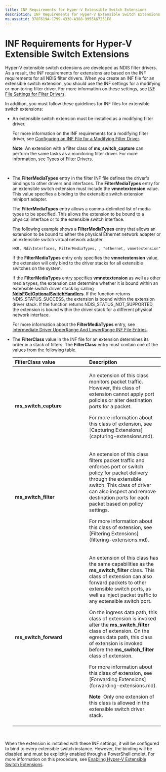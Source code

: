 ```yaml
---
title: INF Requirements for Hyper-V Extensible Switch Extensions
description: INF Requirements for Hyper-V Extensible Switch Extensions
ms.assetid: 378F619A-C799-4330-A388-9955A67251F8
---
```


# INF Requirements for Hyper-V Extensible Switch Extensions


Hyper-V extensible switch extensions are developed as NDIS filter drivers. As a result, the INF requirements for extensions are based on the INF requirements for all NDIS filter drivers. When you create an INF file for an extensible switch extension, you should use the INF settings for a modifying or monitoring filter driver. For more information on these settings, see [INF File Settings for Filter Drivers](inf-file-settings-for-filter-drivers.md).

In addition, you must follow these guidelines for INF files for extensible switch extensions:

-   An extensible switch extension must be installed as a modifying filter driver.

    For more information on the INF requirements for a modifying filter driver, see [Configuring an INF File for a Modifying Filter Driver](configuring-an-inf-file-for-a-modifying-filter-driver.md).

    **Note**  An extension with a filter class of **ms\_switch\_capture** can perform the same tasks as a monitoring filter driver. For more information, see [Types of Filter Drivers](types-of-filter-drivers.md).

     

-   The **FilterMediaTypes** entry in the filter INF file defines the driver's bindings to other drivers and interfaces. The **FilterMediaTypes** entry for an extensible switch extension must include the **vmnetextension** value. This value specifies a binding to the extensible switch extension miniport adapter.

    The **FilterMediaTypes** entry allows a comma-delimited list of media types to be specified. This allows the extension to be bound to a physical interface or to the extensible switch interface.

    The following example shows a **FilterMediaTypes** entry that allows an extension to be bound to either the physical Ethernet network adapter or an extensible switch virtual network adapter.

    ```
    HKR, Ndi\Interfaces, FilterMediaTypes, , "ethernet, vmnetextension"
    ```

    If the **FilterMediaTypes** entry only specifies the **vmnetextension** value, the extension will only bind to the driver stacks for all extensible switches on the system.

    If the **FilterMediaTypes** entry specifies **vmnetextension** as well as other media types, the extension can determine whether it is bound within an extensible switch driver stack by calling [**NdisFGetOptionalSwitchHandlers**](https://msdn.microsoft.com/library/windows/hardware/hh598204). If the function returns NDIS\_STATUS\_SUCCESS, the extension is bound within the extension driver stack. If the function returns NDIS\_STATUS\_NOT\_SUPPORTED, the extension is bound within the driver stack for a different physical network interface.

    For more information about the **FilterMediaTypes** entry, see [Intermediate Driver UpperRange And LowerRange INF File Entries](intermediate-driver-upperrange-and-lowerrange-inf-file-entries.md).

-   The **FilterClass** value in the INF file for an extension determines its order in a stack of filters. The **FilterClass** entry must contain one of the values from the following table.

    <table>
    <colgroup>
    <col width="50%" />
    <col width="50%" />
    </colgroup>
    <thead>
    <tr class="header">
    <th align="left">FilterClass value</th>
    <th align="left">Description</th>
    </tr>
    </thead>
    <tbody>
    <tr class="odd">
    <td align="left"><p><strong>ms_switch_capture</strong></p></td>
    <td align="left"><p>An extension of this class monitors packet traffic. However, this class of extension cannot apply port policies or alter destination ports for a packet.</p>
    <p>For more information about this class of extension, see [Capturing Extensions](capturing-extensions.md).</p></td>
    </tr>
    <tr class="even">
    <td align="left"><p><strong>ms_switch_filter</strong></p></td>
    <td align="left"><p>An extension of this class filters packet traffic and enforces port or switch policy for packet delivery through the extensible switch. This class of driver can also inspect and remove destination ports for each packet based on policy settings.</p>
    <p>For more information about this class of extension, see [Filtering Extensions](filtering-extensions.md).</p></td>
    </tr>
    <tr class="odd">
    <td align="left"><p><strong>ms_switch_forward</strong></p></td>
    <td align="left"><p>An extension of this class has the same capabilities as the <strong>ms_switch_filter</strong> class. This class of extension can also forward packets to other extensible switch ports, as well as inject packet traffic to any extensible switch port.</p>
    <p>On the ingress data path, this class of extension is invoked after the <strong>ms_switch_filter</strong> class of extension. On the egress data path, this class of extension is invoked before the <strong>ms_switch_filter</strong> class of extension.</p>
    <p>For more information about this class of extension, see [Forwarding Extensions](forwarding-extensions.md).</p>
    <div class="alert">
    <strong>Note</strong>  Only one extension of this class is allowed in the extensible switch driver stack.
    </div>
    <div>
     
    </div></td>
    </tr>
    </tbody>
    </table>

     

When the extension is installed with these INF settings, it will be configured to bind to every extensible switch instance. However, the binding will be disabled and must be explicitly enabled through a PowerShell cmdlet. For more information on this procedure, see [Enabling Hyper-V Extensible Switch Extensions](enabling-hyper-v-extensibility-switch-extensions.md).

 

 





